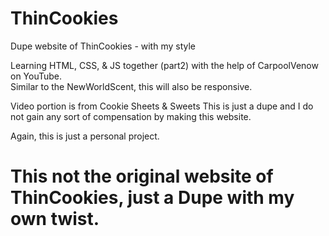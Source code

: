 # ThinCookies
Dupe website of ThinCookies -  with my style

Learning HTML, CSS, & JS together (part2) with the help of CarpoolVenow on YouTube.<br>
Similar to the NewWorldScent, this will also be responsive.

Video portion is from Cookie Sheets & Sweets
This is just a dupe and I do not gain any sort of compensation by making this website.

Again, this is just a personal project.

# This not the original website of ThinCookies, just a Dupe with my own twist.
